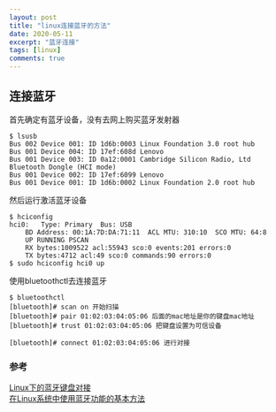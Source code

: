 ```yaml
---
layout: post
title: "linux连接蓝牙的方法"
date: 2020-05-11
excerpt: "蓝牙连接"
tags: [linux]
comments: true
---
```


## 连接蓝牙
首先确定有蓝牙设备，没有去网上购买蓝牙发射器
```
$ lsusb
Bus 002 Device 001: ID 1d6b:0003 Linux Foundation 3.0 root hub
Bus 001 Device 004: ID 17ef:608d Lenovo 
Bus 001 Device 003: ID 0a12:0001 Cambridge Silicon Radio, Ltd Bluetooth Dongle (HCI mode)
Bus 001 Device 002: ID 17ef:6099 Lenovo 
Bus 001 Device 001: ID 1d6b:0002 Linux Foundation 2.0 root hub

```

然后运行激活蓝牙设备
```
$ hciconfig
hci0:	Type: Primary  Bus: USB
	BD Address: 00:1A:7D:DA:71:11  ACL MTU: 310:10  SCO MTU: 64:8
	UP RUNNING PSCAN 
	RX bytes:1009522 acl:55943 sco:0 events:201 errors:0
	TX bytes:4712 acl:49 sco:0 commands:90 errors:0
$ sudo hciconfig hci0 up
```

使用bluetoothctl去连接蓝牙
```
$ bluetoothctl
[bluetooth]# scan on 开始扫描
[bluetooth]# pair 01:02:03:04:05:06 后面的mac地址是你的键盘mac地址
[bluetooth]# trust 01:02:03:04:05:06 把键盘设置为可信设备

[bluetooth]# connect 01:02:03:04:05:06 进行对接

```

### 参考
[Linux下的蓝牙键盘对接](https://www.jianshu.com/p/a89c8a0fdd73)  
[在Linux系统中使用蓝牙功能的基本方法](https://www.jb51.net/LINUXjishu/379648.html)
